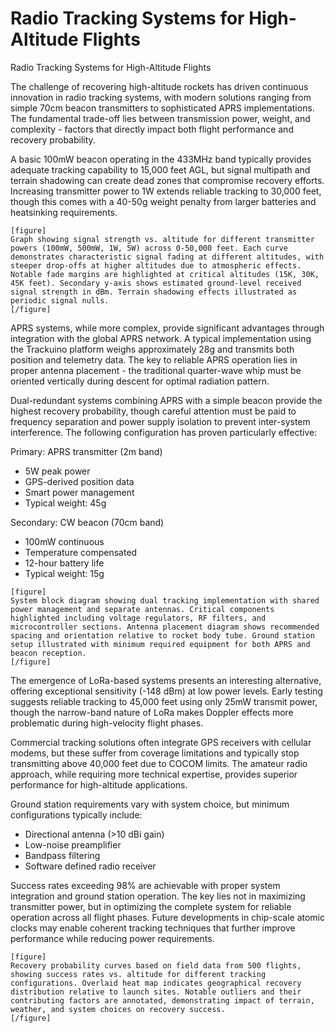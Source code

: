 # Radio Tracking Systems for High-Altitude Flights

Radio Tracking Systems for High-Altitude Flights

The challenge of recovering high-altitude rockets has driven continuous innovation in radio tracking systems, with modern solutions ranging from simple 70cm beacon transmitters to sophisticated APRS implementations. The fundamental trade-off lies between transmission power, weight, and complexity - factors that directly impact both flight performance and recovery probability.

A basic 100mW beacon operating in the 433MHz band typically provides adequate tracking capability to 15,000 feet AGL, but signal multipath and terrain shadowing can create dead zones that compromise recovery efforts. Increasing transmitter power to 1W extends reliable tracking to 30,000 feet, though this comes with a 40-50g weight penalty from larger batteries and heatsinking requirements.

```
[figure]
Graph showing signal strength vs. altitude for different transmitter powers (100mW, 500mW, 1W, 5W) across 0-50,000 feet. Each curve demonstrates characteristic signal fading at different altitudes, with steeper drop-offs at higher altitudes due to atmospheric effects. Notable fade margins are highlighted at critical altitudes (15K, 30K, 45K feet). Secondary y-axis shows estimated ground-level received signal strength in dBm. Terrain shadowing effects illustrated as periodic signal nulls.
[/figure]
```

APRS systems, while more complex, provide significant advantages through integration with the global APRS network. A typical implementation using the Trackuino platform weighs approximately 28g and transmits both position and telemetry data. The key to reliable APRS operation lies in proper antenna placement - the traditional quarter-wave whip must be oriented vertically during descent for optimal radiation pattern.

Dual-redundant systems combining APRS with a simple beacon provide the highest recovery probability, though careful attention must be paid to frequency separation and power supply isolation to prevent inter-system interference. The following configuration has proven particularly effective:

Primary: APRS transmitter (2m band)
- 5W peak power
- GPS-derived position data
- Smart power management
- Typical weight: 45g

Secondary: CW beacon (70cm band)
- 100mW continuous
- Temperature compensated
- 12-hour battery life
- Typical weight: 15g

```
[figure]
System block diagram showing dual tracking implementation with shared power management and separate antennas. Critical components highlighted including voltage regulators, RF filters, and microcontroller sections. Antenna placement diagram shows recommended spacing and orientation relative to rocket body tube. Ground station setup illustrated with minimum required equipment for both APRS and beacon reception.
[/figure]
```

The emergence of LoRa-based systems presents an interesting alternative, offering exceptional sensitivity (-148 dBm) at low power levels. Early testing suggests reliable tracking to 45,000 feet using only 25mW transmit power, though the narrow-band nature of LoRa makes Doppler effects more problematic during high-velocity flight phases.

Commercial tracking solutions often integrate GPS receivers with cellular modems, but these suffer from coverage limitations and typically stop transmitting above 40,000 feet due to COCOM limits. The amateur radio approach, while requiring more technical expertise, provides superior performance for high-altitude applications.

Ground station requirements vary with system choice, but minimum configurations typically include:
- Directional antenna (>10 dBi gain)
- Low-noise preamplifier
- Bandpass filtering
- Software defined radio receiver

Success rates exceeding 98% are achievable with proper system integration and ground station operation. The key lies not in maximizing transmitter power, but in optimizing the complete system for reliable operation across all flight phases. Future developments in chip-scale atomic clocks may enable coherent tracking techniques that further improve performance while reducing power requirements.

```
[figure]
Recovery probability curves based on field data from 500 flights, showing success rates vs. altitude for different tracking configurations. Overlaid heat map indicates geographical recovery distribution relative to launch sites. Notable outliers and their contributing factors are annotated, demonstrating impact of terrain, weather, and system choices on recovery success.
[/figure]
```